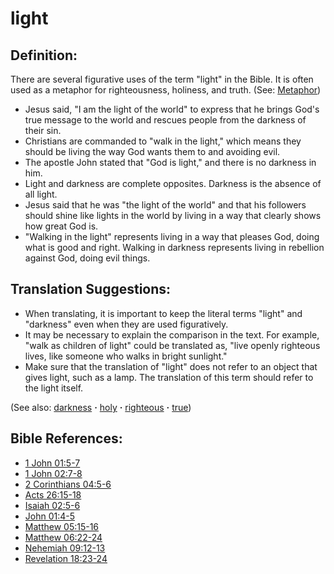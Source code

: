# light #

## Definition: ##

There are several figurative uses of the term "light" in the Bible. It is often used as a metaphor for righteousness, holiness, and truth. (See: [Metaphor](https://git.door43.org/Door43/en-ta-translate-vol1/src/master/content/figs_metaphor.md))

* Jesus said, "I am the light of the world" to express that he brings God's true message to the world and rescues people from the darkness of their sin.
* Christians are commanded to "walk in the light," which means they should be living the way God wants them to and avoiding evil.
* The apostle John stated that "God is light," and there is no darkness in him.
* Light and darkness are complete opposites. Darkness is the absence of all light. 
* Jesus said that he was "the light of the world" and that his followers should shine like lights in the world by living in a way that clearly shows how great God is.
* "Walking in the light" represents living in a way that pleases God, doing what is good and right. Walking in darkness represents living in rebellion against God, doing evil things.
 
## Translation Suggestions: ##

* When translating, it is important to keep the literal terms "light" and "darkness" even when they are used figuratively.
* It may be necessary to explain the comparison in the text. For example, "walk as children of light" could be translated as, "live openly righteous lives, like someone who walks in bright sunlight."
* Make sure that the translation of "light" does not refer to an object that gives light, such as a lamp. The translation of this term should refer to the light itself.

(See also: [darkness](../kt/darkness.md) **·** [holy](../kt/holy.md) **·** [righteous](../kt/righteous.md) **·** [true](../kt/true.md))

## Bible References: ##

* [1 John 01:5-7](https://door43.org/en/bible/notes/1jn/01/05)
* [1 John 02:7-8](https://door43.org/en/bible/notes/1jn/02/07)
* [2 Corinthians 04:5-6](https://door43.org/en/bible/notes/2co/04/05)
* [Acts 26:15-18](https://door43.org/en/bible/notes/act/26/15)
* [Isaiah 02:5-6](https://door43.org/en/bible/notes/isa/02/05)
* [John 01:4-5](https://door43.org/en/bible/notes/jhn/01/04)
* [Matthew 05:15-16](https://door43.org/en/bible/notes/mat/05/15)
* [Matthew 06:22-24](https://door43.org/en/bible/notes/mat/06/22)
* [Nehemiah 09:12-13](https://door43.org/en/bible/notes/neh/09/12)
* [Revelation 18:23-24](https://door43.org/en/bible/notes/rev/18/23)

